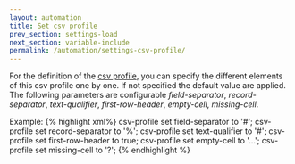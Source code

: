 ```yaml
---
layout: automation
title: Set csv profile
prev_section: settings-load
next_section: variable-include
permalink: /automation/settings-csv-profile/
---
```

For the definition of the [csv profile](../../docs/settings-csv-profile), you can specify the different elements of this csv profile one by one. If not specified the default value are applied. The following parameters are configurable *field-separator*, *record-separator*, *text-qualifier*, *first-row-header*, *empty-cell*, *missing-cell*.

Example:
{% highlight xml%}
csv-profile set field-separator to '#';
csv-profile set record-separator to '%';
csv-profile set text-qualifier to '#';
csv-profile set first-row-header to true;
csv-profile set empty-cell to '...';
csv-profile set missing-cell to '?';
{% endhighlight %}
